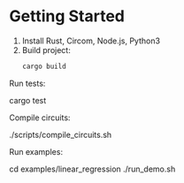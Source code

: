 # Getting Started

1. Install Rust, Circom, Node.js, Python3
2. Build project:
   ```bash
   cargo build

Run tests:

cargo test


Compile circuits:

./scripts/compile_circuits.sh


Run examples:

cd examples/linear_regression
./run_demo.sh

